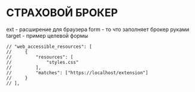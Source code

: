 # СТРАХОВОЙ БРОКЕР

ext - расширение для браузера
form - то что заполняет брокер руками
target - пример целевой формы



    // "web_accessible_resources": [
    //     {
    //         "resources": [
    //             "styles.css"
    //         ],
    //         "matches": ["https://localhost/extension"]
    //     }
    // ],